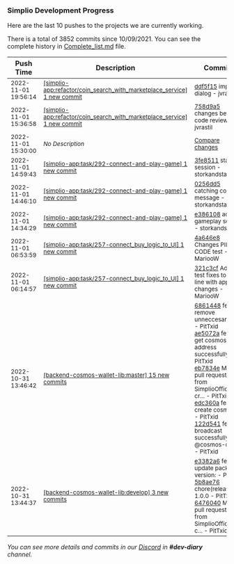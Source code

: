
### Simplio Development Progress

Here are the last 10 pushes to the projects we are currently working.

There is a total of 3852 commits since 10/09/2021. You can see the complete history in
 [Complete_list.md](Complete_list.md) file.

| Push Time | Description | Commits |
| --- | --- | --- |
| <sub>2022-11-01 19:56:14</sub> | <sub>[[simplio-app:refactor/coin\_search\_with\_marketplace\_service] 1 new commit](https://github.com/SimplioOfficial/simplio-app/commit/ddf5f15e24122a6c6a478c7792d0fe301759df38)</sub> | <sub>[ddf5f15](https://github.com/SimplioOfficial/simplio-app/commit/ddf5f15e24122a6c6a478c7792d0fe301759df38) improve dialog - jvrastil</sub> |
| <sub>2022-11-01 15:36:58</sub> | <sub>[[simplio-app:refactor/coin\_search\_with\_marketplace\_service] 1 new commit](https://github.com/SimplioOfficial/simplio-app/commit/758d9a5dfd3b3c114139013d4386410c440b72c8)</sub> | <sub>[758d9a5](https://github.com/SimplioOfficial/simplio-app/commit/758d9a5dfd3b3c114139013d4386410c440b72c8) changes before code review - jvrastil</sub> |
| <sub>2022-11-01 15:30:00</sub> | <sub>_No Description_</sub> | <sub>[Compare changes](https://github.com/SimplioOfficial/simplio-app/compare/6ff5abdf03ee...00233648c0fe)</sub> |
| <sub>2022-11-01 14:59:43</sub> | <sub>[[simplio-app:task/292\-connect\-and\-play\-game] 1 new commit](https://github.com/SimplioOfficial/simplio-app/commit/3fe85117a197975df1bb32add6ea02e91d3b8243)</sub> | <sub>[3fe8511](https://github.com/SimplioOfficial/simplio-app/commit/3fe85117a197975df1bb32add6ea02e91d3b8243) starting session - storkandstars</sub> |
| <sub>2022-11-01 14:46:10</sub> | <sub>[[simplio-app:task/292\-connect\-and\-play\-game] 1 new commit](https://github.com/SimplioOfficial/simplio-app/commit/0256dd5e55fb11bfa474c95abfde2b2490485317)</sub> | <sub>[0256dd5](https://github.com/SimplioOfficial/simplio-app/commit/0256dd5e55fb11bfa474c95abfde2b2490485317) catching console message - storkandstars</sub> |
| <sub>2022-11-01 14:34:29</sub> | <sub>[[simplio-app:task/292\-connect\-and\-play\-game] 1 new commit](https://github.com/SimplioOfficial/simplio-app/commit/e3861085f8fe362fa26871d8ca82371a93e6bafc)</sub> | <sub>[e386108](https://github.com/SimplioOfficial/simplio-app/commit/e3861085f8fe362fa26871d8ca82371a93e6bafc) adding gameplay screen - storkandstars</sub> |
| <sub>2022-11-01 06:53:59</sub> | <sub>[[simplio-app:task/257\-connect\_buy\_logic\_to\_UI] 1 new commit](https://github.com/SimplioOfficial/simplio-app/commit/4a646e85d068bbd5ba34f030bd7f90bb387e7bd5)</sub> | <sub>[4a646e8](https://github.com/SimplioOfficial/simplio-app/commit/4a646e85d068bbd5ba34f030bd7f90bb387e7bd5) Changes PIN CODE test - MariooW</sub> |
| <sub>2022-11-01 06:14:57</sub> | <sub>[[simplio-app:task/257\-connect\_buy\_logic\_to\_UI] 1 new commit](https://github.com/SimplioOfficial/simplio-app/commit/321c3cfdefb6d9ba0c3823cd3ceb8f91984f52f0)</sub> | <sub>[321c3cf](https://github.com/SimplioOfficial/simplio-app/commit/321c3cfdefb6d9ba0c3823cd3ceb8f91984f52f0) Adding test fixes to be in line with app changes - MariooW</sub> |
| <sub>2022-10-31 13:46:42</sub> | <sub>[[backend-cosmos-wallet-lib:master] 15 new commits](https://github.com/SimplioOfficial/backend-cosmos-wallet-lib/compare/09f1f1567437...40bdfe09658b)</sub> | <sub>[6861448](https://github.com/SimplioOfficial/backend-cosmos-wallet-lib/commit/686144834767e1609005fa620db05910c26915e8) feat: remove unneccesary files - PitTxid<br>[ae5072a](https://github.com/SimplioOfficial/backend-cosmos-wallet-lib/commit/ae5072a2a9128b15265892b56667fe9f7ce091f0) feat: get cosmos address successfully - PitTxid<br>[eb7834e](https://github.com/SimplioOfficial/backend-cosmos-wallet-lib/commit/eb7834e28204c3ff6bf09c850a4d7560e13fda42) Merge pull request #7 from SimplioOfficial/2-cr... - PitTxid<br>[edc360a](https://github.com/SimplioOfficial/backend-cosmos-wallet-lib/commit/edc360abcde97ded6133b99f195725e1f8944300) feat: create cosmos tx - PitTxid<br>[122d541](https://github.com/SimplioOfficial/backend-cosmos-wallet-lib/commit/122d54173540c379c4c7c48ba21eb86a6932ea1e) feat: broadcast successfully with @cosmos-clien... - PitTxid</sub> |
| <sub>2022-10-31 13:44:37</sub> | <sub>[[backend-cosmos-wallet-lib:develop] 3 new commits](https://github.com/SimplioOfficial/backend-cosmos-wallet-lib/compare/55ef48b726ab...6476040e83ba)</sub> | <sub>[e3382a6](https://github.com/SimplioOfficial/backend-cosmos-wallet-lib/commit/e3382a6d4b6b61279c9f27bfbb9819c8a1de6e58) feat: update package version: - PitTxid<br>[5b8ae76](https://github.com/SimplioOfficial/backend-cosmos-wallet-lib/commit/5b8ae76ae0a1222eff0a696f3a7dc2e9f64f6703) chore(release): 1.0.0 - PitTxid<br>[6476040](https://github.com/SimplioOfficial/backend-cosmos-wallet-lib/commit/6476040e83ba0fb3560b37b1e545b69bac704e06) Merge pull request #10 from SimplioOfficial/6-c... - PitTxid</sub> |

_You can see more details and commits in our [Discord](https://discord.gg/aKhjuwZmdP) in **#dev-diary** channel._
